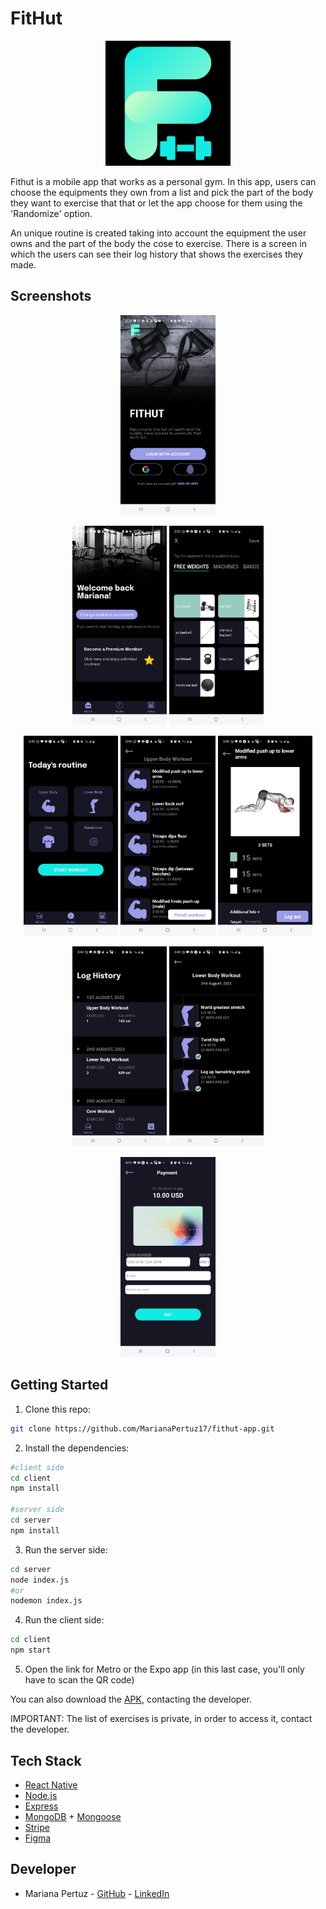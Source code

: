 # FitHut

<p align="center">
  <img src="/client/assets/icon.png" width="200">
</p>

Fithut is a mobile app that works as a personal gym. In this app, users can choose the equipments they own from a list and pick the part of the body they want to exercise that that or let the app choose for them using the 'Randomize' option.

An unique routine is created taking into account the equipment the user owns and the part of the body the cose to exercise. There is a screen in which the users can see their log history that shows the exercises they made.


## Screenshots

<p align="center">
  <img src="/client/assets/images/main_readme.jpeg" width="30%">
</p>

<p align="center">
  <img src="/client/assets/images/landing_readme.jpeg" width="30%">
  <img src="/client/assets/images/equipment_readme.jpeg" width="30%">
</p>

<p align="center">
  <img src="/client/assets/images/routine_readme.jpeg" width="30%">
  <img src="/client/assets/images/exercises_readme.jpeg" width="30%">
  <img src="/client/assets/images/exerciseDetail_readme.jpeg" width="30%">
</p>

<p align="center">
  <img src="/client/assets/images/history_readme.jpeg" width="30%">
  <img src="/client/assets/images/historyDetail_readme.jpeg" width="30%">
</p>

<p align="center">
  <img src="/client/assets/images/pay_readme.jpeg" width="30%">
</p>


## Getting Started

1. Clone this repo:

```bash
git clone https://github.com/MarianaPertuz17/fithut-app.git
```

2. Install the dependencies:

```bash
#client side
cd client
npm install

#server side
cd server
npm install
```

3. Run the server side:
```bash
cd server
node index.js
#or
nodemon index.js
```

4. Run the client side:
```bash
cd client
npm start
```

5. Open the link for Metro or the Expo app (in this last case, you'll only have to scan the QR code)

You can also download the [APK](https://www.linkedin.com/in/mariana-pertuz-valencia/), contacting the developer.

IMPORTANT: The list of exercises is private, in order to access it, contact the developer.


## Tech Stack

- [React Native](https://reactnative.dev/)
- [Node.js](https://nodejs.org/)
- [Express](https://cloud.google.com/)
- [MongoDB](https://www.mongodb.com/) + [Mongoose](https://mongoosejs.com/)
- [Stripe](https://expressjs.com/)
- [Figma](https://www.figma.com/)


## Developer

- Mariana Pertuz - [GitHub](https://github.com/MarianaPertuz17) - [LinkedIn](https://www.linkedin.com/in/mariana-pertuz-valencia/)
